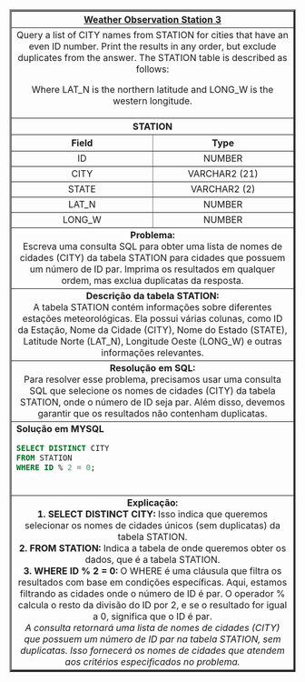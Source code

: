 <table width="100%" border="3" cellspacing="0" cellpadding="8">
  <tr>
    <th colspan="2"><a href="https://www.hackerrank.com/challenges/weather-observation-station-3/">Weather Observation Station 3</a></th>
  </tr>
  
  <tr>
    <td colspan="2" align="center">Query a list of CITY names from STATION for cities that have an even ID number. Print the results in any order, but exclude duplicates from the answer.
The STATION table is described as follows:

Where LAT_N is the northern latitude and LONG_W is the western longitude.
  </td>
  </tr>
  
  <tr>
    <th colspan="2">STATION</th>
  </tr>
  
  <tr>
    <th width="50%" align="center">Field</th>
    <th width="50%" align="center">Type</th>
  </tr>
  
  <tr>
    <td width="50%" align="center">ID</td>
    <td width="50%" align="center">NUMBER</td>
  </tr>
  
  <tr>
    <td width="50%" align="center">CITY</td>
    <td width="50%" align="center">VARCHAR2 (21)</td>
  </tr>
  
  <tr>
    <td width="50%" align="center">STATE</td>
    <td width="50%" align="center">VARCHAR2 (2)</td>
  </tr>
  
  <tr>
    <td width="50%" align="center">LAT_N</td>
    <td width="50%" align="center">NUMBER</td>
  </tr>
  
  <tr>
    <td width="50%" align="center">LONG_W</td>
    <td width="50%" align="center">NUMBER</td>
  </tr>
  
  <tr>
    <td colspan="2"  align="center"><b>Problema:</b><br>Escreva uma consulta SQL para obter uma lista de nomes de cidades (CITY) da tabela STATION para cidades que possuem um número de ID par. Imprima os resultados em qualquer ordem, mas exclua duplicatas da resposta.</td>
  </tr>
  
  <tr>
    <td colspan="2"  align="center"><b>Descrição da tabela STATION:</b><br>A tabela STATION contém informações sobre diferentes estações meteorológicas. Ela possui várias colunas, como ID da Estação, Nome da Cidade (CITY), Nome do Estado (STATE), Latitude Norte (LAT_N), Longitude Oeste (LONG_W) e outras informações relevantes.</td>
  </tr>
  
  <tr>
    <td colspan="2"  align="center"><b>Resolução em SQL:</b><br>Para resolver esse problema, precisamos usar uma consulta SQL que selecione os nomes de cidades (CITY) da tabela STATION, onde o número de ID seja par. Além disso, devemos garantir que os resultados não contenham duplicatas.</td>
  </tr>
  
  <tr>
    <td colspan="2"  align="left">
      <b>Solução em MYSQL</b><br>
      
```sql
SELECT DISTINCT CITY
FROM STATION
WHERE ID % 2 = 0;
```
<br>
</td>
  </tr>
  
<tr>
  <td colspan="2"  align="center">
      <b>Explicação:</b><br>
<b>1. SELECT DISTINCT CITY:</b> Isso indica que queremos selecionar os nomes de cidades únicos (sem duplicatas) da tabela STATION.<br>
<b>2. FROM STATION:</b> Indica a tabela de onde queremos obter os dados, que é a tabela STATION.<br>
<b>3. WHERE ID % 2 = 0:</b> O WHERE é uma cláusula que filtra os resultados com base em condições específicas. Aqui, estamos filtrando as cidades onde o número de ID é par. O operador % calcula o resto da divisão do ID por 2, e se o resultado for igual a 0, significa que o ID é par.<br>
<i>A consulta retornará uma lista de nomes de cidades (CITY) que possuem um número de ID par na tabela STATION, sem duplicatas. Isso fornecerá os nomes de cidades que atendem aos critérios especificados no problema.</i>
</td>
  </tr>
  
</table>
